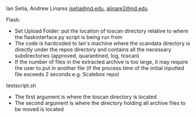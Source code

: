 Ian Setia, Andrew Linares
isetia@nd.edu, alinare2@nd.edu

Flask:
- Set Upload Folder: put the location of toscan directory relative to where the flaskinterface.py script is being run from
- The code is hardcoded to Ian's machine where the scandata directory is directly under the repos directory and contains all the necessary subdirectories (approved, quarantined, log, toscan)
- If the number of files in the extracted archive is too large, it may require the user to put in another file (if the process time of the initial inputted file exceeds 2 seconds e.g. Scalebox repo)

testscript.sh
- The first argument is where the toscan directory is located
- The second argument is where the directory holding all archive files to be moved is located
